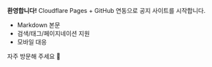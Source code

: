 **환영합니다!**
Cloudflare Pages + GitHub 연동으로 공지 사이트를 시작합니다.

- Markdown 본문
- 검색/태그/페이지네이션 지원
- 모바일 대응

자주 방문해 주세요 🙂
